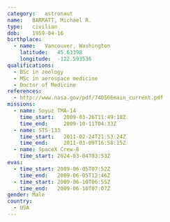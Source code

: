 ```yaml
---
category:	astronaut
name:	BARRATT, Michael R.
type:	civilian
dob:	1959-04-16
birthplace:
  - name:	Vancouver, Washington
    latitude:	45.63398
    longitude:	-122.593536
qualifications:
  - BSc in zoology
  - MSc in aerospace medicine
  - Doctor of Medicine
references:
  - http://www.nasa.gov/pdf/740566main_current.pdf
missions:
  - name: Soyuz TMA-14
    time_start:   2009-03-26T11:49:18Z
    time_end:     2009-10-11T04:33Z
  - name: STS-133
    time_start:   2011-02-24T21:53:24Z
    time_end:     2011-03-09T16:58:15Z
  - name: SpaceX Crew-8
    time_start: 2024-03-04T03:53Z
evas:
  - time_start: 2009-06-05T07:52Z
    time_end:   2009-06-05T12:46Z
  - time_start: 2009-06-10T06:55Z
    time_end:   2009-06-10T07:07Z
gender:	Male
country:
  - USA
---
```

